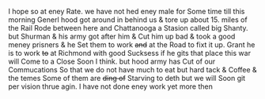 I hope so at eney Rate. we have not hed eney male for Some time till this morning Generl hood got around in behind us & tore up about 15. miles of the Rail Rode between here and Chattanooga a Stasion called big Shanty. but Shurman & his army got after him & Cut him up bad & took a good meney prisners & he Set them to work ~~and~~ at the Road to fixt it up. Grant he is to work ~~to~~ at Richmond with good Sucksess if he gits that place this war will Come to a Close Soon I think. but hood army has Cut of our Commucations So that we do not have much to eat but hard tack & Coffee & the temes Some of them are ~~ding of~~ Starving to deth but we will Soon git per vision thrue agin. I have not done eney work yet more then